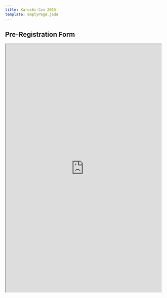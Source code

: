 ```yaml
---
title: Karoshi-Con 2015
template: emptyPage.jade
---
```


## Pre-Registration Form

<iframe style="width: 100%; min-height: 800px" src="https://docs.google.com/forms/d/1nnEARlbWIbKm-Z0AW7EnPrcn_pa0eXGYYWZSFI0KrQQ/viewform"></iframe>

